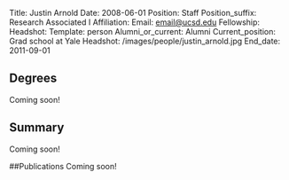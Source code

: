 Title: Justin Arnold
Date: 2008-06-01
Position: Staff
Position_suffix: Research Associated I
Affiliation:
Email: email@ucsd.edu
Fellowship:
Headshot: 
Template: person
Alumni_or_current: Alumni
Current_position: Grad school at Yale
Headshot: /images/people/justin_arnold.jpg
End_date: 2011-09-01
<!-- Status: draft -->

## Degrees
Coming soon!

## Summary
Coming soon!

##Publications
Coming soon!
